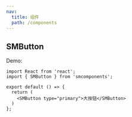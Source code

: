 ```yaml
---
nav:
  title: 组件
  path: /components
---
```


## SMButton

Demo:

```tsx
import React from 'react';
import { SMButton } from 'smcomponents';

export default () => {
  return (
    <SMButton type="primary">大按钮</SMButton>
  )
};
```

<API src='./index.tsx'></API>